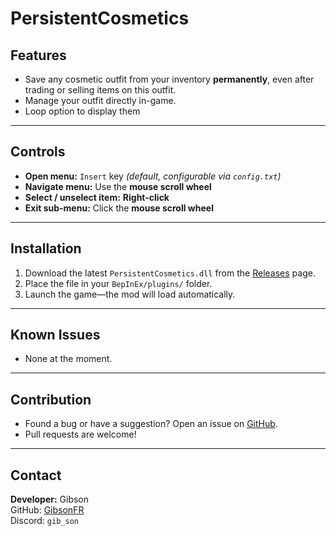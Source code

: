 # PersistentCosmetics

## Features
- Save any cosmetic outfit from your inventory **permanently**, even after trading or selling items on this outfit.
- Manage your outfit directly in-game.
- Loop option to display them

---

## Controls
- **Open menu:** `Insert` key *(default, configurable via `config.txt`)*
- **Navigate menu:** Use the **mouse scroll wheel**
- **Select / unselect item:** **Right-click**
- **Exit sub-menu:** Click the **mouse scroll wheel**

---

## Installation
1. Download the latest `PersistentCosmetics.dll` from the [Releases](https://github.com/GibsonFR/PersistentCosmetics/releases) page.
2. Place the file in your `BepInEx/plugins/` folder.
3. Launch the game—the mod will load automatically.

---

## Known Issues
- None at the moment.

---

## Contribution
- Found a bug or have a suggestion? Open an issue on [GitHub](https://github.com/GibsonFR/PersistentCosmetics/issues).
- Pull requests are welcome!

---

## Contact
**Developer:** Gibson  
GitHub: [GibsonFR](https://github.com/GibsonFR)  
Discord: `gib_son`
